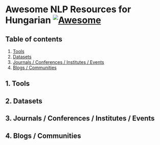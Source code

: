 # Awesome NLP Resources for Hungarian [![Awesome](https://cdn.rawgit.com/sindresorhus/awesome/d7305f38d29fed78fa85652e3a63e154dd8e8829/media/badge.svg)](https://github.com/oroszgy/awesome-hungarian-nlp)

## Table of contents

1. [Tools](#1.-tools)
2. [Datasets](#2.-datasets)
3. [Journals / Conferences / Institutes / Events](#3.-journals-/-conferences-/-institutes-/-events)
4. [Blogs / Communities](#4.-blogs-/-communities)

## 1. Tools
## 2. Datasets
## 3. Journals / Conferences / Institutes / Events
## 4. Blogs / Communities
